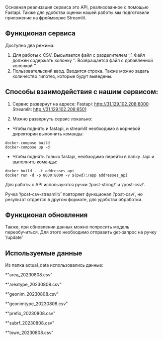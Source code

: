 Основная реализация сервиса это API, реализованное с помощью Fastapi. Также для удобства оценки нашей работы мы подготовили приложение на фреймворке Streamlit.

## Функционал сервиса
Доступно два режима:
1. Для работы с CSV. Высылается файл с разделителем ‘;’. Файл должен содержать колонку ‘’. Возвращается файл с добавленной колонкой ‘’
2. Пользовательский ввод. Вводится строка. Также можно задать количество гипотез, которые будут выведены.

## Способы взаимодействия с нашим сервисом:

1. Сервис развернут на адресе:
Fastapi: http://31.129.102.208:8000
Streamlit: http://31.129.102.208:8501


2. Можно развернуть сервис локально:
* Чтобы поднять и fastapi, и streamlit необходимо в корневой директории выполнить команды:
```
docker-compose build
docker-compose up -d
```
* Чтобы поднять только fastapi, необходимо перейти в папку ./api и выполнить команды:
```
docker build . -t addresses_api
docker run -d -p 8000:8000 -v $(pwd):/app addresses_api
```

Для работы с API используются ручки ‘/post-string/’ и ‘/post-csv/’.

Ручка ‘/post-csv-streamlit/’ повторяет функционал ‘/post-csv/’, но результат отдается в другом формате, для удобства обработки.



## Функционал обновления
Также, при обновлении данных можно попросить модель переобучиться. Для этого необходимо отправить get-запрос на ручку ‘/update’

## Используемые данные
Из папка actual_data использовались данные:

*"area_20230808.csv"

*"areatype_20230808.csv"

*"geonim_20230808.csv"

*"geonimtype_20230808.csv"

*"prefix_20230808.csv"

*"subrf_20230808.csv"

*"town_20230808.csv"